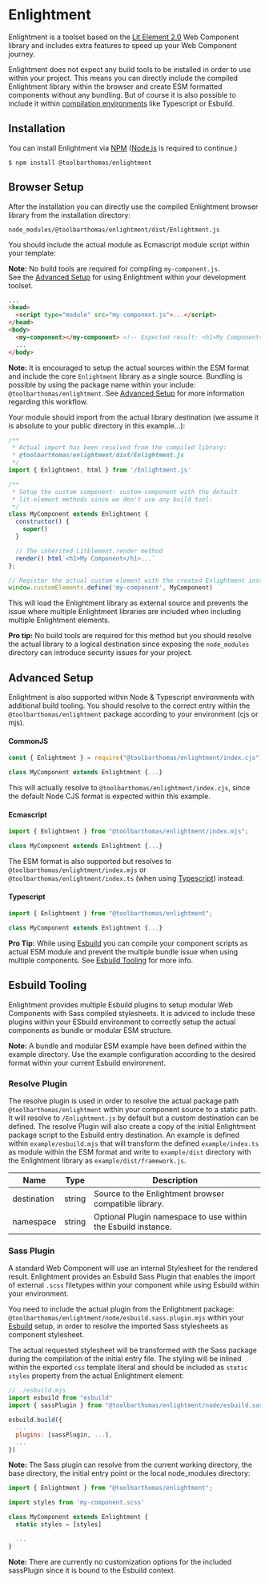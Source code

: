 # Enlightment

Enlightment is a toolset based on the [Lit Element 2.0](https://github.com/lit/lit/) Web Component library and includes extra features to speed up your Web Component journey.

Enlightment does not expect any build tools to be installed in order to use within your project. This means you can directly include the compiled Enlightment library within the browser and create ESM formatted components without any bundling. But of course it is also possible to include it within [compilation environments](#advanced-setup) like Typescript or Esbuild.

## Installation

You can install Enlightment via [NPM](https://npmjs.com) ([Node.js]([http:](https://nodejs.org/)) is required to continue.)

```
$ npm install @toolbarthomas/enlightment
```


<a id="browser-setup"></a>
## Browser Setup

After the installation you can directly use the compiled Enlightment browser library from the installation directory:

```
node_modules/@toolbarthomas/enlightment/dist/Enlightment.js
```

You should include the actual module as Ecmascript module script within your template:

**Note:** No build tools are required for compiling `my-component.js`.<br/>See the [Advanced Setup](#advanced-setup) for using Enlightment within your development toolset.


```html
...
<head>
  <script type="module" src="my-component.js">...</script>
</head>
<body>
  <my-component></my-component> <!-- Expected result: <h1>My Component<h1> -->
  ...
</body>
```

**Note:** It is encouraged to setup the actual sources within the ESM format and include the core `Enlightment` library as a single source. Bundling is possible by using the package name within your include: `@toolbarthomas/enlightment`. See [Advanced Setup](#advanced-setup) for more information regarding this workflow.

Your module should import from the actual library destination (we assume it is absolute to your public directory in this example...):

```js
/**
 * Actual import has been resolved from the compiled library:
 * @toolbarthomas/enlightment/dist/Enlightment.js
 */
import { Enlightment, html } from '/Enlightment.js'

/**
 * Setup the custom component: custom-component with the default
 * lit-element methods since we don't use any build tool:
 */
class MyComponent extends Enlightment {
  constructor() {
    super()
  }

  // The inherited LitElement.render method
  render() html`<h1>My Component</h1>...`
};

// Register the actual custom element with the created Enlightment instance.
window.customElements.define('my-component', MyComponent)

```
This will load the Enlightment library as external source and prevents the issue where multiple Enlightment libraries are included when including multiple Enlightment elements.

**Pro tip:** No build tools are required for this method but you should resolve the actual library to a logical destination since exposing the `node_modules` directory can introduce security issues for your project.

<a id="advanced-setup"></a>
## Advanced Setup

Enlightment is also supported within Node & Typescript environments with additional build tooling. You should resolve to the correct entry within the `@toolbarthomas/enlightment` package according to your environment (cjs or mjs).

#### CommonJS

```cjs
const { Enlightment } = require("@toolbarthomas/enlightment/index.cjs");

class MyComponent extends Enlightment {...}

```
This will actually resolve to `@toolbarthomas/enlightment/index.cjs`, since the
default Node CJS format is expected within this example.

#### Ecmascript

```mjs
import { Enlightment } from "@toolbarthomas/enlightment/index.mjs";

class MyComponent extends Enlightment {...}

```

The ESM format is also supported but resolves to `@toolbarthomas/enlightment/index.mjs` or `@toolbarthomas/enlightment/index.ts` (when using [Typescript](https://www.typescriptlang.org/)) instead:

#### Typescript

```ts
import { Enlightment } from "@toolbarthomas/enlightment";

class MyComponent extends Enlightment {...}

```

**Pro Tip:** While using [Esbuild](https://esbuild.github.io/) you can compile your component scripts as actual ESM module and prevent the multiple bundle issue when using multiple components. See [Esbuild Tooling](#esbuild-tooling) for more info.

<a id="esbuild-tooling"></a>
## Esbuild Tooling

Enlightment provides multiple Esbuild plugins to setup modular Web Components with Sass compiled stylesheets. It is adviced to include these plugins within your ESbuild environment to correctly setup the actual components as bundle or modular ESM structure.

**Note:** A bundle and modular ESM example have been defined within the example directory. Use the example configuration according to the desired format within your current Esbuild environment.

### Resolve Plugin

The resolve plugin is used in order to resolve the actual package path `@toolbarthomas/enlightment` within your component source to a static path.
It will resolve to `/Enlightment.js` by default but a custom destination can be defined. The resolve Plugin will also create a copy of the initial Enlightment package script to the Esbuild entry destination.
An example is defined within `example/esbuild.mjs` that will transform the defined `example/index.ts` as module within the ESM format and write to `example/dist` directory with the Enlightment library as `example/dist/framework.js`.

| Name        | Type   | Description                                                   |
| ----------- | ------ | ------------------------------------------------------------- |
| destination | string | Source to the Enlightment browser compatible library.         |
| namespace   | string | Optional Plugin namespace to use within the Esbuild instance. |

### Sass Plugin

A standard Web Component will use an internal Stylesheet for the rendered result.
Enlightment provides an Esbuild Sass Plugin that enables the import of external `.scss` filetypes within your component while using Esbuild within your environment.

You need to include the actual plugin from the Enlightment package: `@toolbarthomas/enlightment/node/esbuild.sass.plugin.mjs` within your [Esbuild](https://esbuild.github.io/api/) setup, in order to resolve the imported Sass stylesheets as component stylesheet.

The actual requested stylesheet will be transformed with the Sass package during the compilation of the initial entry file. The styling will be inlined within the exported `css` template literal and should be included as `static styles` property from the actual Enlightment element:

```mjs
// ./esbuild.mjs
import esbuild from "esbuild"
import { sassPlugin } from "@toolbarthomas/enlightment/node/esbuild.sass.plugin.mjs"

esbuild.build({
  ...
  plugins: [sassPlugin, ...],
  ...
})

```
**Note:** The Sass plugin can resolve from the current working directory, the base directory, the initial entry point or the local node_modules directory:

```ts
import { Enlightment } from "@toolbarthomas/enlightment";

import styles from 'my-component.scss'

class MyComponent extends Enlightment {
  static styles = [styles]

  ...
}

```

**Note:** There are currently no customization options for the included sassPlugin since it is bound to the Esbuild context.
